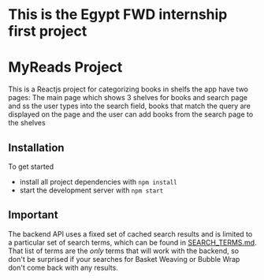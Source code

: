 # This is the Egypt FWD internship first project
# MyReads Project

This is a Reactjs project for categorizing books in shelfs 
the app have two pages: The main page which shows 3 shelves for books and search page and ss the user types into the search field, books that match the query are displayed on the page and the user can add books from the search page to the shelves


## Installation

To get started 

* install all project dependencies with `npm install`
* start the development server with `npm start`


## Important
The backend API uses a fixed set of cached search results and is limited to a particular set of search terms, which can be found in [SEARCH_TERMS.md](SEARCH_TERMS.md). That list of terms are the _only_ terms that will work with the backend, so don't be surprised if your searches for Basket Weaving or Bubble Wrap don't come back with any results.


